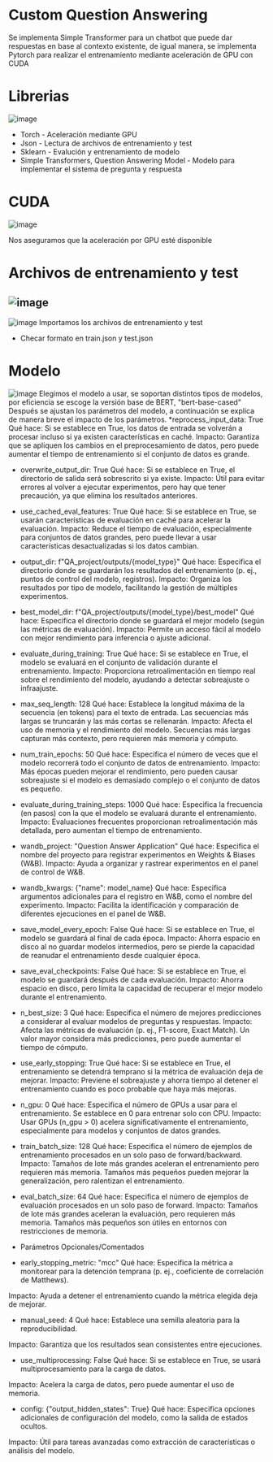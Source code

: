 # Custom Question Answering
Se implementa Simple Transformer para un chatbot que puede dar respuestas en base al contexto existente, de igual manera, se implementa Pytorch para realizar el entrenamiento mediante aceleración de GPU con CUDA

# Librerias 
![image](https://github.com/user-attachments/assets/2c30a544-3f17-45da-85d9-446d96288c9d)

* Torch - Aceleración mediante GPU
* Json - Lectura de archivos de entrenamiento y test
* Sklearn - Evalución y entrenamiento de modelo
* Simple Transformers, Question Answering Model - Modelo para implementar el sistema de pregunta y respuesta

# CUDA
![image](https://github.com/user-attachments/assets/40d3ac13-fdfc-474a-980b-6d63b5e3a522)

Nos aseguramos que la aceleración por GPU esté disponible

# Archivos de entrenamiento y test
![image](https://github.com/user-attachments/assets/827c5d2d-03d8-4e2d-b6f0-0f3dedd27799)
------------------------------------------------------------------
![image](https://github.com/user-attachments/assets/37bf9ba2-924d-4a56-9c3c-f79add1aea2e)
Importamos los archivos de entrenamiento y test 
- Checar formato en train.json y test.json

# Modelo 
![image](https://github.com/user-attachments/assets/bb0c1782-a95c-41a0-abdc-c4afce56f000)
Elegimos el modelo a usar, se soportan distintos tipos de modelos, por eficiencia se escoge la versión base de BERT, "bert-base-cased"
Después se ajustan los parámetros del modelo, a continuación se explica de manera breve el impacto de los parámetros. 
*reprocess_input_data: True
Qué hace: Si se establece en True, los datos de entrada se volverán a procesar incluso si ya existen características en caché.
Impacto: Garantiza que se apliquen los cambios en el preprocesamiento de datos, pero puede aumentar el tiempo de entrenamiento si el conjunto de datos es grande.

* overwrite_output_dir: True
Qué hace: Si se establece en True, el directorio de salida será sobrescrito si ya existe.
Impacto: Útil para evitar errores al volver a ejecutar experimentos, pero hay que tener precaución, ya que elimina los resultados anteriores.

* use_cached_eval_features: True
Qué hace: Si se establece en True, se usarán características de evaluación en caché para acelerar la evaluación.
Impacto: Reduce el tiempo de evaluación, especialmente para conjuntos de datos grandes, pero puede llevar a usar características desactualizadas si los datos cambian.

* output_dir: f"QA_project/outputs/{model_type}"
Qué hace: Especifica el directorio donde se guardarán los resultados del entrenamiento (p. ej., puntos de control del modelo, registros).
Impacto: Organiza los resultados por tipo de modelo, facilitando la gestión de múltiples experimentos.

* best_model_dir: f"QA_project/outputs/{model_type}/best_model"
Qué hace: Especifica el directorio donde se guardará el mejor modelo (según las métricas de evaluación).
Impacto: Permite un acceso fácil al modelo con mejor rendimiento para inferencia o ajuste adicional.

* evaluate_during_training: True
Qué hace: Si se establece en True, el modelo se evaluará en el conjunto de validación durante el entrenamiento.
Impacto: Proporciona retroalimentación en tiempo real sobre el rendimiento del modelo, ayudando a detectar sobreajuste o infraajuste.

* max_seq_length: 128
Qué hace: Establece la longitud máxima de la secuencia (en tokens) para el texto de entrada. Las secuencias más largas se truncarán y las más cortas se rellenarán.
Impacto: Afecta el uso de memoria y el rendimiento del modelo. Secuencias más largas capturan más contexto, pero requieren más memoria y cómputo.

* num_train_epochs: 50
Qué hace: Especifica el número de veces que el modelo recorrerá todo el conjunto de datos de entrenamiento.
Impacto: Más épocas pueden mejorar el rendimiento, pero pueden causar sobreajuste si el modelo es demasiado complejo o el conjunto de datos es pequeño.

* evaluate_during_training_steps: 1000
Qué hace: Especifica la frecuencia (en pasos) con la que el modelo se evaluará durante el entrenamiento.
Impacto: Evaluaciones frecuentes proporcionan retroalimentación más detallada, pero aumentan el tiempo de entrenamiento.

* wandb_project: "Question Answer Application"
Qué hace: Especifica el nombre del proyecto para registrar experimentos en Weights & Biases (W&B).
Impacto: Ayuda a organizar y rastrear experimentos en el panel de control de W&B.

* wandb_kwargs: {"name": model_name}
Qué hace: Especifica argumentos adicionales para el registro en W&B, como el nombre del experimento.
Impacto: Facilita la identificación y comparación de diferentes ejecuciones en el panel de W&B.

* save_model_every_epoch: False
Qué hace: Si se establece en True, el modelo se guardará al final de cada época.
Impacto: Ahorra espacio en disco al no guardar modelos intermedios, pero se pierde la capacidad de reanudar el entrenamiento desde cualquier época.

* save_eval_checkpoints: False
Qué hace: Si se establece en True, el modelo se guardará después de cada evaluación.
Impacto: Ahorra espacio en disco, pero limita la capacidad de recuperar el mejor modelo durante el entrenamiento.

* n_best_size: 3
Qué hace: Especifica el número de mejores predicciones a considerar al evaluar modelos de preguntas y respuestas.
Impacto: Afecta las métricas de evaluación (p. ej., F1-score, Exact Match). Un valor mayor considera más predicciones, pero puede aumentar el tiempo de cómputo.

* use_early_stopping: True
Qué hace: Si se establece en True, el entrenamiento se detendrá temprano si la métrica de evaluación deja de mejorar.
Impacto: Previene el sobreajuste y ahorra tiempo al detener el entrenamiento cuando es poco probable que haya más mejoras.

* n_gpu: 0
Qué hace: Especifica el número de GPUs a usar para el entrenamiento. Se establece en 0 para entrenar solo con CPU.
Impacto: Usar GPUs (n_gpu > 0) acelera significativamente el entrenamiento, especialmente para modelos y conjuntos de datos grandes.

* train_batch_size: 128
Qué hace: Especifica el número de ejemplos de entrenamiento procesados en un solo paso de forward/backward.
Impacto: Tamaños de lote más grandes aceleran el entrenamiento pero requieren más memoria. Tamaños más pequeños pueden mejorar la generalización, pero ralentizan el entrenamiento.

* eval_batch_size: 64
Qué hace: Especifica el número de ejemplos de evaluación procesados en un solo paso de forward.
Impacto: Tamaños de lote más grandes aceleran la evaluación, pero requieren más memoria. Tamaños más pequeños son útiles en entornos con restricciones de memoria.

* Parámetros Opcionales/Comentados

* early_stopping_metric: "mcc"
Qué hace: Especifica la métrica a monitorear para la detención temprana (p. ej., coeficiente de correlación de Matthews).

Impacto: Ayuda a detener el entrenamiento cuando la métrica elegida deja de mejorar.

* manual_seed: 4
Qué hace: Establece una semilla aleatoria para la reproducibilidad.

Impacto: Garantiza que los resultados sean consistentes entre ejecuciones.

* use_multiprocessing: False
Qué hace: Si se establece en True, se usará multiprocesamiento para la carga de datos.

Impacto: Acelera la carga de datos, pero puede aumentar el uso de memoria.

* config: {"output_hidden_states": True}
Qué hace: Especifica opciones adicionales de configuración del modelo, como la salida de estados ocultos.

Impacto: Útil para tareas avanzadas como extracción de características o análisis del modelo.

